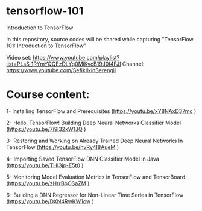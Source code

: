 # tensorflow-101
Introduction to TensorFlow

In this repository, source codes will be shared while capturing "TensorFlow 101: Introduction to TensorFlow"

Video set: https://www.youtube.com/playlist?list=PLsS_1RYmYQQEzDLYg0MiKvcB19J0f4FJI
Channel: https://www.youtube.com/SefikIlkinSerengil

# Course content:

1- Installing TensorFlow and Prerequisites (https://youtu.be/xY8NAxD37mc )

2- Hello, TensorFlow! Building Deep Neural Networks Classifier Model (https://youtu.be/7i9l32xW1JQ )

3- Restoring and Working on Already Trained Deep Neural Networks In TensorFlow (https://youtu.be/hvRy4I8AueM )

4- Importing Saved TensorFlow DNN Classifier Model in Java (https://youtu.be/THl3jp-E5t0 )

5- Monitoring Model Evaluation Metrics in TensorFlow and TensorBoard (https://youtu.be/zHrrBbOSaZM )

6- Building a DNN Regressor for Non-Linear Time Series in TensorFlow (https://youtu.be/DXN4RwKW1ow )
